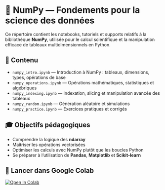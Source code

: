 # 📘 NumPy — Fondements pour la science des données

Ce répertoire contient les notebooks, tutoriels et supports relatifs à la bibliothèque **NumPy**, utilisée pour le calcul scientifique et la manipulation efficace de tableaux multidimensionnels en Python.

## 📂 Contenu

- `numpy_intro.ipynb` — Introduction à NumPy : tableaux, dimensions, types, opérations de base  
- `numpy_operations.ipynb` — Opérations mathématiques, statistiques et algébriques  
- `numpy_indexing.ipynb` — Indexation, slicing et manipulation avancée des tableaux  
- `numpy_random.ipynb` — Génération aléatoire et simulations  
- `numpy_practice.ipynb` — Exercices pratiques et corrigés  

## 🎓 Objectifs pédagogiques

- Comprendre la logique des **ndarray**  
- Maîtriser les opérations vectorisées  
- Optimiser les calculs avec NumPy plutôt que les boucles Python  
- Se préparer à l’utilisation de **Pandas**, **Matplotlib** et **Scikit-learn**

## 🚀 Lancer dans Google Colab

[![Open In Colab](https://colab.research.google.com/assets/colab-badge.svg)](https://colab.research.google.com/github/yelallioui/Python-DataScience-Master-IA-GI/blob/main/notebooks/numpy/numpy_intro.ipynb)
